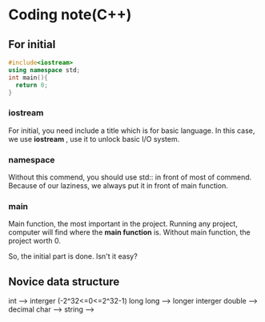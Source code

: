 # Coding note(C++)

## For initial
```c++
#include<iostream>
using namespace std;
int main(){
  return 0;
}
```
### iostream
For initial, you need include a title which is for basic language. In this case, we use **iostream** , use it to unlock basic I/O system.

### namespace
Without this commend, you should use std:: in front of most of commend. Because of our laziness, we always put it in front of main function.

### main
Main function, the most important in the project. Running any project, computer will find where the **main function** is. Without main function, the project worth 0.

So, the initial part is done. Isn't it easy?

## Novice data structure
int --> interger (-2^32<=0<=2^32-1)
long long --> longer interger 
double --> decimal
char --> 
string --> 

